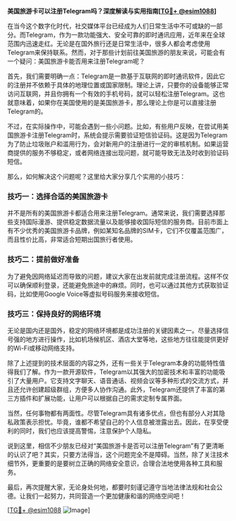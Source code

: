 **美国旅游卡可以注册Telegram吗？深度解读与实用指南[[TG💪+ @esim1088](https://t.me/s/esim1088)]**

在当今这个数字化时代，社交媒体平台已经成为人们日常生活中不可或缺的一部分。而Telegram，作为一款功能强大、安全可靠的即时通讯应用，近年来在全球范围内迅速走红。无论是在国外旅行还是日常生活中，很多人都会考虑使用Telegram来保持联系。然而，对于那些计划前往美国旅游的朋友来说，可能会有一个疑问：美国旅游卡能否用来注册Telegram呢？

首先，我们需要明确一点：Telegram是一款基于互联网的即时通讯软件，因此它的注册并不依赖于具体的地理位置或国家限制。理论上讲，只要你的设备能够正常访问互联网，并且你拥有一个有效的手机号码，就可以轻松注册Telegram。这也就意味着，如果你在美国使用的是美国旅游卡，那么理论上你是可以直接注册Telegram的。

不过，在实际操作中，可能会遇到一些小问题。比如，有些用户反映，在尝试用美国旅游卡注册Telegram时，系统会提示需要验证短信验证码。这是因为Telegram为了防止垃圾账户和滥用行为，会对新用户的注册进行一定的审核机制。如果运营商提供的服务不够稳定，或者网络连接出现问题，就可能导致无法及时收到验证码短信。

那么，如何解决这个问题呢？这里给大家分享几个实用的小技巧：

### 技巧一：选择合适的美国旅游卡

并不是所有的美国旅游卡都适合用来注册Telegram。通常来说，我们需要选择那些支持国际漫游、提供稳定数据流量以及能够接收国际短信的服务商。目前市面上有不少优秀的美国旅游卡品牌，例如某知名品牌的SIM卡，它们不仅覆盖范围广，而且性价比高，非常适合短期出国旅行者使用。

### 技巧二：提前做好准备

为了避免因网络延迟而导致的问题，建议大家在出发前就完成注册流程。这样不仅可以确保顺利登录，还能避免旅途中的麻烦。同时，也可以通过其他方式获取验证码，比如使用Google Voice等虚拟号码服务来接收短信。

### 技巧三：保持良好的网络环境

无论是国内还是国外，稳定的网络环境都是成功注册的关键因素之一。尽量选择信号强的地方进行操作，比如机场候机区、酒店大堂等地，这些地方往往能提供更好的Wi-Fi或移动网络支持。

除了上述提到的技术层面的内容之外，还有一些关于Telegram本身的功能特性值得我们了解。作为一款开源软件，Telegram以其强大的加密技术和丰富的功能吸引了大量用户。它支持文字聊天、语音通话、视频会议等多种形式的交流方式，并且还允许创建超级群组，方便多人协作沟通。此外，Telegram还提供了丰富的第三方插件和扩展功能，让用户可以根据自己的需求定制专属界面。

当然，任何事物都有两面性。尽管Telegram具有诸多优点，但也有部分人对其隐私政策表示担忧。毕竟，谁都不希望自己的个人信息被泄露出去。因此，在享受便利的同时，我们也应该提高警惕，注意保护个人隐私。

说到这里，相信不少朋友已经对“美国旅游卡是否可以注册Telegram”有了更清晰的认识了吧？其实，只要方法得当，这个问题完全不是障碍。当然，除了关注技术细节外，更重要的是要树立正确的网络安全意识，合理合法地使用各种工具和服务。

最后，再次提醒大家，无论身处何地，都要时刻谨记遵守当地法律法规和社会公德。让我们一起努力，共同营造一个更加健康和谐的网络空间吧！

[[TG💪+ @esim1088](https://t.me/s/esim1088) ![Image](https://i.postimg.cc/4NQfJmqS/Snipaste-2025-05-13-00-14-12.png)]